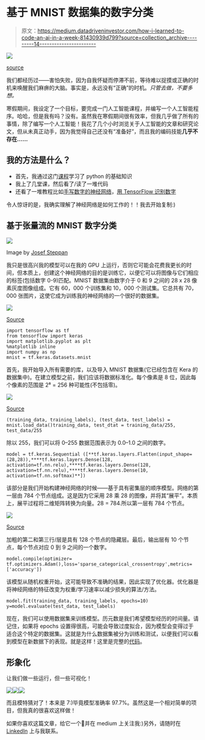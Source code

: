 # 基于 MNIST 数据集的数字分类

> 原文：<https://medium.datadriveninvestor.com/how-i-learned-to-code-an-ai-in-a-week-81430939d799?source=collection_archive---------14----------------------->

![](img/ad12982cbf1d240ba4d01ab6e91ec847.png)

[source](https://www.surveycto.com/blog/how-artificial-intelligence-is-changing-development/)

我们都经历过——害怕失败，因为自我怀疑而停滞不前，等待难以捉摸或正确的时机来唤醒我们麻痹的大脑。事实是，永远没有“正确”的时机。*只管去做，不要多想。*

寒假期间，我设定了一个目标，要完成一门人工智能课程，并编写一个人工智能程序。哈哈，但是我有吗？没有。虽然我在寒假期间很有效率，但我几乎做了所有的事情，除了编写一个人工智能！我花了几个小时浏览关于人工智能的文章和研究论文，但从未真正动手，因为我觉得自己还没有“准备好”，而且我的编码技能**几乎不存在……**

## 我的方法是什么？

*   首先，我通过这门[课程](https://www.udemy.com/course/python-for-data-science-and-machine-learning-bootcamp/)学习了 python 的基础知识
*   我上了几堂课，然后看了/读了一堆代码
*   还看了一堆教程比如[手写数字的神经网络](https://www.youtube.com/watch?v=iqQgED9vV7k)，[用 TensorFlow 识别数字](https://www.youtube.com/watch?v=rml9oBQT8rw)

令人惊讶的是，我确实理解了神经网络是如何工作的！！我去开始复制:)

## 基于张量流的 MNIST 数字分类

![](img/693652d011ccad5c56c710cd3b6b3ba9.png)

Image by [Josef Steppan](https://en.wikipedia.org/wiki/MNIST_database#/media/File:MnistExamples.png)

我只是很高兴我的模型可以在我的 GPU 上运行，否则它可能会花费我更长的时间，但本质上，创建这个神经网络的目的是训练它，以便它可以将图像与它们相应的标签(包括数字 0-9)匹配。MNIST 数据集由数字介于 0 和 9 之间的 28 x 28 像素灰度图像组成。它有 60，000 个训练集和 10，000 个测试集。它总共有 70，000 张图片，这使它成为训练我的神经网络的一个很好的数据集。

![](img/4b61450e8326b885d2a1cd2252a1eb4c.png)

[Source](https://ip.cadence.com/applications/cnn)

```
import tensorflow as tf
from tensorflow import keras
import matplotlib.pyplot as plt
%matplotlib inline
import numpy as np
mnist = tf.keras.datasets.mnist
```

首先，我开始导入所有需要的库，以及导入 MNIST 数据集(它已经包含在 Kera 的数据集中)。在建立模型之前，我们应该将数据标准化。每个像素是 8 位，因此每个像素的范围是 2⁸ = 256 种可能性(不包括零)。

![](img/1119981a94b78142fa776958ddc00c45.png)

[Source](https://hacktildawn.com/2017/05/02/reconstructing-artistic-style/)

```
(training_data, training_labels), (test_data, test_labels) = mnist.load_data()training_data, test_dtat = training_data/255, test_data/255
```

除以 255，我们可以将 0–255 数据范围表示为 0.0–1.0 之间的数字。

```
model = tf.keras.Sequential ([**tf.keras.layers.Flatten(input_shape=(28,28)),****tf.keras.layers.Dense(128, activation=tf.nn.relu),****tf.keras.layers.Dense(128, activation=tf.nn.relu),****tf.keras.layers.Dense(10, activation=tf.nn.softmax)**])
```

该部分是我们开始构建神经网络的时候——基于具有密集层的顺序模型。网络的第一层由 784 个节点组成。这是因为它采用 28 乘 28 的图像，并将其“展平”。本质上，展平过程将二维矩阵转换为向量。28 = 784.所以第一层有 784 个节点。

![](img/cc77c5504b03a8e596043e9cc94318b9.png)

[Source](https://towardsdatascience.com/a-simple-guide-to-convolutional-neural-networks-751789e7bd88)

加粗的第二和第三行/层是具有 128 个节点的隐藏层。最后，输出层有 10 个节点，每个节点对应 0 到 9 之间的一个数字。

```
model.compile(optimizer= tf.optimizers.Adam(),loss='sparse_categorical_crossentropy',metrics=['accuracy'])
```

该模型从随机权重开始，这可能导致不准确的结果，因此实现了优化器。优化器是将神经网络的特征改变为权重/学习速率以减少损失的算法/方法。

```
model.fit(training_data, training_labels, epochs=10)
y=model.evaluate(test_data, test_labels)
```

现在，我们可以使用数据集来训练模型。历元数是我们希望模型经历的时间量。请记住，如果将 epochs 设置得很高，可能会导致过度拟合，因为模型会变得过于适合这个特定的数据集。这就是为什么数据集被分为训练和测试，以便我们可以看到模型在新数据下的表现。就是这样！这里是完整的[代码](https://colab.research.google.com/drive/1UXMzleTlKwQiWD8PlmG4X36oenCGJ8fj?usp=sharing)。

## 形象化

让我们做一些运行，但一些可视化！

![](img/17e3e69f3741dd30ad0f669aac195e12.png)![](img/d04f02d4b46cf043e7bc491584ff6316.png)![](img/c2fd722e0edc884a079e02b09d4056fb.png)

而且模特猜对了！本来是 7:)毕竟模型准确率 97.7%。虽然这是一个相对简单的项目，但我真的很喜欢这样做！

如果你喜欢这篇文章，给它一个👏并在 medium 上关注我:)另外，请随时在 [LinkedIn](https://www.linkedin.com/in/bernice-lien-b40b9014b/) 上与我联系。